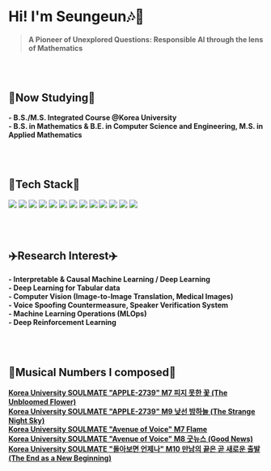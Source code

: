# Hi! I'm Seungeun🎶🍉

>**A Pioneer of Unexplored Questions: Responsible AI through the lens of Mathematics**

<br/><br/>

## :movie_camera:**Now Studying**:movie_camera:
**- B.S./M.S. Integrated Course @Korea University**
<br/>
**- B.S. in Mathematics & B.E. in Computer Science and Engineering, M.S. in Applied Mathematics**

<br/><br/>

## :flashlight:**Tech Stack**:flashlight:
<div>
<img src = "https://img.shields.io/badge/Python-3776AB?style=flat-square&logo=Python&logoColor=white"/>
<img src = "https://img.shields.io/badge/C-A8B9CC?style=flat-square&logo=C&logoColor=white"/>
<img src = "https://img.shields.io/badge/Matlab-02569B?style=flat-square&logo=MATLAB&logoColor=white"/>  
<img src = "https://img.shields.io/badge/R-276DC3?style=flat-square&logo=R&logoColor=white"/>  
<img src = "https://img.shields.io/badge/Java-%23ED8B00.svg?style=flat-square&logo=openjdk&logoColor=white">
<img src = "https://img.shields.io/badge/Latex-008080?style=flat-square&logo=Latex&logoColor=white"/>
<img src = "https://img.shields.io/badge/Linux-FCC624?style=flat-square&logo=Linux&logoColor=white"/>
<img src = "https://img.shields.io/badge/MySQL-%2300f.svg?style=flat-square&logo=mysql&logoColor=white"/>
<img src = "https://img.shields.io/badge/PostgreSQL-%23316192.svg?style=flat-square&logo=postgresql&logoColor=white"/>
<img src = "https://img.shields.io/badge/Docker-%230db7ed.svg?style=flat-square&logo=docker&logoColor=white"/>
<img src = "https://img.shields.io/badge/Pytorch-EE4C2C?style=flat-square&logo=Pytorch&logoColor=white"/>
<img src = "https://img.shields.io/badge/Tensorflow-FF6F00?style=flat-square&logo=Tensorflow&logoColor=white"/>
<img src = "https://img.shields.io/badge/Keras-D00000?style=flat-square&logo=Keras&logoColor=white"/>
</div>

<br/><br/>

## :airplane:**Research Interest**:airplane:
**- Interpretable & Causal Machine Learning / Deep Learning**
<br/>
**- Deep Learning for Tabular data**
<br/>
**- Computer Vision (Image-to-Image Translation, Medical Images)**
<br/>
**- Voice Spoofing Countermeasure, Speaker Verification System**
<br/>
**- Machine Learning Operations (MLOps)**
<br/>
**- Deep Reinforcement Learning**

<br/><br/>
## :musical_score:**Musical Numbers I composed**:musical_score:
**[Korea University SOULMATE "APPLE-2739" M7 피지 못한 꽃 (The Unbloomed Flower)](https://youtu.be/ZVlzFF2htVQ?t=3319)**
<br/>
**[Korea University SOULMATE "APPLE-2739" M9 낮선 밤하늘 (The Strange Night Sky)](https://youtu.be/MO0flSMDDxA?t=877)**
<br/>
**[Korea University SOULMATE "Avenue of Voice" M7 Flame](https://youtu.be/ZIljG9sENtM?t=3352)**
<br/>
**[Korea University SOULMATE "Avenue of Voice" M8 굿뉴스 (Good News)](https://youtu.be/ZIljG9sENtM?t=3640)**
<br/>
**[Korea University SOULMATE "돌아보면 언제나" M10 만남의 끝은 곧 새로운 출발 (The End as a New Beginning)](https://youtu.be/osU1YM5JzxQ?t=5088)**

<!---
duneag2/duneag2 is a ✨ special ✨ repository because its `README.md` (this file) appears on your GitHub profile.
You can click the Preview link to take a look at your changes.
--->
